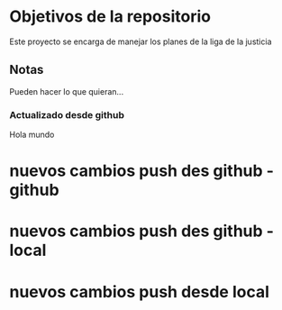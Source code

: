 # Objetivos de la repositorio

Este proyecto se encarga de manejar los planes de la liga de la justicia


## Notas
Pueden hacer lo que quieran...

### Actualizado desde github

Hola mundo

# nuevos cambios push des github - github
# nuevos cambios push des github - local
# nuevos cambios push desde local
